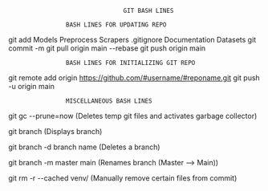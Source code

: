                                     GIT BASH LINES

                    BASH LINES FOR UPDATING REPO
git add  Models Preprocess Scrapers .gitignore Documentation Datasets 
git commit -m
git pull origin main --rebase 
git push origin main

                    BASH LINES FOR INITIALIZING GIT REPO
git remote add origin https://github.com/#username/#reponame.git
git push -u origin main

                    MISCELLANEOUS BASH LINES
git gc --prune=now (Deletes temp git files and activates garbage collector)

git branch (Displays branch)

git branch -d branch name (Deletes a branch)

git branch -m master main (Renames branch  (Master --> Main))

git rm -r --cached venv/   (Manually remove certain files from commit)

